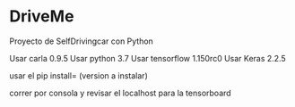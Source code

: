 # DriveMe
Proyecto de SelfDrivingcar con Python

Usar carla 0.9.5
Usar python 3.7
Usar tensorflow 1.150rc0
Usar Keras 2.2.5

usar el pip install= (version a instalar)

correr por consola
y revisar el localhost para la tensorboard
